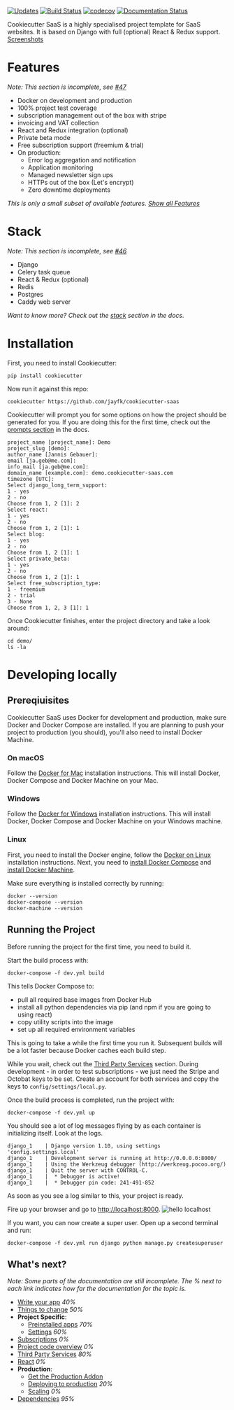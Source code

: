 [![Updates](https://pyup.io/repos/github/jayfk/cookiecutter-saas/shield.svg)](https://pyup.io/repos/github/jayfk/cookiecutter-saas/)
[![Build Status](https://travis-ci.org/jayfk/cookiecutter-saas.svg?branch=master)](https://travis-ci.org/jayfk/cookiecutter-saas) 
[![codecov](https://codecov.io/gh/jayfk/cookiecutter-saas/branch/master/graph/badge.svg)](https://codecov.io/gh/jayfk/cookiecutter-saas)
[![Documentation Status](https://readthedocs.org/projects/cookiecutter-saas/badge/?version=latest)](http://cookiecutter-saas.readthedocs.io/en/latest/?badge=latest)

Cookiecutter SaaS is a highly specialised project template for SaaS websites. It is based on Django with full (optional) React & Redux support. [Screenshots](https://cookiecutter-saas.readthedocs.io/en/latest/screenshots.html)

# Features
*Note: This section is incomplete, see [#47](https://github.com/jayfk/cookiecutter-saas/issues/47)*

- Docker on development and production
- 100% project test coverage
- subscription management out of the box with stripe
- invoicing and VAT collection
- React and Redux integration (optional)
- Private beta mode
- Free subscription support (freemium & trial)
- On production:
    - Error log aggregation and notification
    - Application monitoring
    - Managed newsletter sign ups
    - HTTPs out of the box (Let's encrypt)
    - Zero downtime deployments

*This is only a small subset of available features. [Show all Features](https://cookiecutter-saas.readthedocs.io/en/latest/write_your_app.html)*

# Stack
*Note: This section is incomplete, see [#46](https://github.com/jayfk/cookiecutter-saas/issues/45)*

- Django
- Celery task queue
- React & Redux (optional)
- Redis
- Postgres
- Caddy web server

*Want to know more? Check out the [stack](https://cookiecutter-saas.readthedocs.io/en/latest/stack.html) section in the docs.*

# Installation

First, you need to install Cookiecutter:

    pip install cookiecutter

Now run it against this repo:

	cookiecutter https://github.com/jayfk/cookiecutter-saas
	
Cookiecutter will prompt you for some options on how the project should be generated for you. If you are doing this for the first time, check out the [prompts section](https://cookiecutter-saas.readthedocs.io/en/latest/prompts.html) in the docs.

```
project_name [project_name]: Demo
project_slug [demo]:
author_name [Jannis Gebauer]:
email [ja.geb@me.com]:
info_mail [ja.geb@me.com]:
domain_name [example.com]: demo.cookiecutter-saas.com
timezone [UTC]:
Select django_long_term_support:
1 - yes
2 - no
Choose from 1, 2 [1]: 2
Select react:
1 - yes
2 - no
Choose from 1, 2 [1]: 1
Select blog:
1 - yes
2 - no
Choose from 1, 2 [1]: 1
Select private_beta:
1 - yes
2 - no
Choose from 1, 2 [1]: 1
Select free_subscription_type:
1 - freemium
2 - trial
3 - None
Choose from 1, 2, 3 [1]: 1
```

Once Cookiecutter finishes, enter the project directory and take a look around:

    cd demo/
    ls -la
    
# Developing locally

## Prereqiuisites
Cookiecutter SaaS uses Docker for development and production, make sure Docker and Docker Compose are installed. If you are planning to push your project to production (you should), you'll also need to install Docker Machine.

### On macOS
Follow the [Docker for Mac](https://docs.docker.com/docker-for-mac/) installation instructions. This will install Docker, Docker Compose and Docker Machine on your Mac.

### Windows
Follow the [Docker for Windows](https://docs.docker.com/docker-for-windows/) installation instructions. This will install Docker, Docker Compose and Docker Machine on your Windows machine.

### Linux
First, you need to install the Docker engine, follow the [Docker on Linux](https://docs.docker.com/engine/installation/#/on-linux) installation instructions. Next, you need to [install Docker Compose](https://docs.docker.com/compose/install/) and [install Docker Machine](https://docs.docker.com/machine/install-machine/).

Make sure everything is installed correctly by running:

	docker --version
	docker-compose --version
	docker-machine --version
		
## Running the Project

Before running the project for the first time, you need to build it.

Start the build process with: 

    docker-compose -f dev.yml build

This tells Docker Compose to:

- pull all required base images from Docker Hub
- install all python dependencies via pip (and npm if you are going to using react)
- copy utility scripts into the image
- set up all required environment variables    

This is going to take a while the first time you run it. Subsequent builds will be a lot faster because Docker caches each build step.

While you wait, check out the [Third Party Services](https://cookiecutter-saas.readthedocs.io/en/latest/third_party_services.html) section. During development - in order to test subscriptions - we just need the Stripe and Octobat keys to be set. Create an account for both services and copy the keys to `config/settings/local.py`.

Once the build process is completed, run the project with:

	docker-compose -f dev.yml up
	
You should see a lot of log messages flying by as each container is initializing itself. Look at the logs.

	django_1    | Django version 1.10, using settings 'config.settings.local'
	django_1    | Development server is running at http://0.0.0.0:8000/
	django_1    | Using the Werkzeug debugger (http://werkzeug.pocoo.org/)
	django_1    | Quit the server with CONTROL-C.
	django_1    |  * Debugger is active!
	django_1    |  * Debugger pin code: 241-491-852
	
As soon as you see a log similar to this, your project is ready. 
 
Fire up your browser and go to [http://localhost:8000](http://localhost:8000).
![hello localhost](docs/images/hello_localhost.png)

If you want, you can now create a super user. Open up a second terminal and run:

	docker-compose -f dev.yml run django python manage.py createsuperuser

## What's next?

*Note: Some parts of the documentation are still incomplete. The % next to each link indicates how far the documentation for the topic is.* 

- [Write your app](https://cookiecutter-saas.readthedocs.io/en/latest/write_your_app.html) *40%*
- [Things to change](https://cookiecutter-saas.readthedocs.io/en/latest/things_to_change.html) *50%*
- **Project Specific**:
    - [Preinstalled apps](https://cookiecutter-saas.readthedocs.io/en/latest/cookiecutter_saas_preinstalled_apps.html) *70%*
    - [Settings](https://cookiecutter-saas.readthedocs.io/en/latest/cookiecutter_saas_settings.html) *60%*
- [Subscriptions](https://cookiecutter-saas.readthedocs.io/en/latest/subscriptions.html) *0%*
- [Project code overview](https://cookiecutter-saas.readthedocs.io/en/latest/code_overview.html) *0%*
- [Third Party Services](https://cookiecutter-saas.readthedocs.io/en/latest/third_party_services.html) *80%*
- [React](https://cookiecutter-saas.readthedocs.io/en/latest/react.html) *0%*
- **Production**:
    - [Get the Production Addon](https://gumroad.com/l/CgvLn)
    - [Deploying to production](https://cookiecutter-saas.readthedocs.io/en/latest/production.html) *20%*
    - [Scaling](https://cookiecutter-saas.readthedocs.io/en/latest/scaling.html) *0%*
- [Dependencies](https://cookiecutter-saas.readthedocs.io/en/latest/dependencies.html) *95%*
